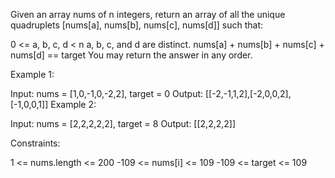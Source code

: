 Given an array nums of n integers, return an array of all the unique quadruplets [nums[a], nums[b], nums[c], nums[d]] such that:

0 <= a, b, c, d < n
a, b, c, and d are distinct.
nums[a] + nums[b] + nums[c] + nums[d] == target
You may return the answer in any order.

 

Example 1:

Input: nums = [1,0,-1,0,-2,2], target = 0
Output: [[-2,-1,1,2],[-2,0,0,2],[-1,0,0,1]]
Example 2:

Input: nums = [2,2,2,2,2], target = 8
Output: [[2,2,2,2]]
 

Constraints:

1 <= nums.length <= 200
-109 <= nums[i] <= 109
-109 <= target <= 109